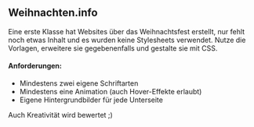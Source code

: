 ## Weihnachten.info
Eine erste Klasse hat Websites über das Weihnachtsfest erstellt, 
nur fehlt noch etwas Inhalt und es wurden keine Stylesheets verwendet.
Nutze die Vorlagen, erweitere sie gegebenenfalls und gestalte sie mit CSS.

#### Anforderungen:
* Mindestens zwei eigene Schriftarten
* Mindestens eine Animation (auch Hover-Effekte erlaubt)
* Eigene Hintergrundbilder für jede Unterseite

Auch Kreativität wird bewertet ;)